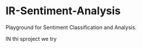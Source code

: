 # IR-Sentiment-Analysis
Playground for Sentiment Classification and Analysis.

IN thi sproject we try 
